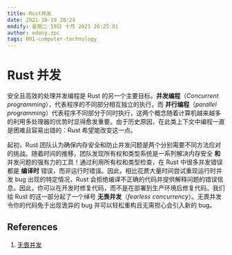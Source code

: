 ```yaml
---
title: Rust并发
date: 2021-10-19 20:24
modify: 星期二 19日 十月 2021 20:25:01
author: edony.zpc
tags: 001-computer-technology
---
```


# Rust 并发
安全且高效的处理并发编程是 Rust 的另一个主要目标。**并发编程**（_Concurrent programming_），代表程序的不同部分相互独立的执行，而 **并行编程**（_parallel programming_）代表程序不同部分于同时执行，这两个概念随着计算机越来越多的利用多处理器的优势时显得愈发重要。由于历史原因，在此类上下文中编程一直是困难且容易出错的：Rust 希望能改变这一点。

起初，Rust 团队认为确保内存安全和防止并发问题是两个分别需要不同方法应对的挑战。随着时间的推移，团队发现所有权和类型系统是一系列解决内存安全 **和** 并发问题的强有力的工具！通过利用所有权和类型检查，在 Rust 中很多并发错误都是 **编译时** 错误，而非运行时错误。因此，相比花费大量时间尝试重现运行时并发 bug 出现的特定情况，Rust 会拒绝编译不正确的代码并提供解释问题的错误信息。因此，你可以在开发时修复代码，而不是在部署到生产环境后修复代码。我们给 Rust 的这一部分起了一个绰号 **无畏并发**（_fearless concurrency_）。无畏并发令你的代码免于出现诡异的 bug 并可以轻松重构且无需担心会引入新的 bug。

## References
1. [无畏并发](https://kaisery.github.io/trpl-zh-cn/ch16-00-concurrency.html)